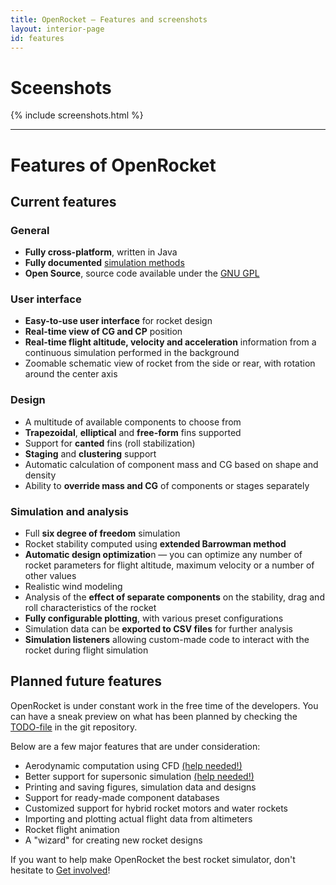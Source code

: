 ```yaml
---
title: OpenRocket — Features and screenshots
layout: interior-page
id: features
---
```


# Sceenshots

{% include screenshots.html %}

---

# Features of OpenRocket

## Current features

### General

 - **Fully cross-platform**, written in Java
 - **Fully documented** [simulation methods](/documentation.html)
 - **Open Source**, source code available under the [GNU GPL](https://www.gnu.org/licenses/gpl-3.0.txt)

### User interface

 - **Easy-to-use user interface** for rocket design
 - **Real-time view of CG and CP** position
 - **Real-time flight altitude, velocity and acceleration** information from a continuous simulation performed in the background
 - Zoomable schematic view of rocket from the side or rear, with rotation around the center axis

### Design

 - A multitude of available components to choose from
 - **Trapezoidal**, **elliptical** and **free-form** fins supported
 - Support for **canted** fins (roll stabilization)
 - **Staging** and **clustering** support
 - Automatic calculation of component mass and CG based on shape and density
 - Ability to **override mass and CG** of components or stages separately

### Simulation and analysis

 - Full **six degree of freedom** simulation
 - Rocket stability computed using **extended Barrowman method**
 - **Automatic design optimizatio**n — you can optimize any number of rocket parameters for flight altitude, maximum velocity or a number of other values
 - Realistic wind modeling
 - Analysis of the **effect of separate components** on the stability, drag and roll characteristics of the rocket
 - **Fully configurable plotting**, with various preset configurations
 - Simulation data can be **exported to CSV files** for further analysis
 - **Simulation listeners** allowing custom-made code to interact with the rocket during flight simulation

## Planned future features

OpenRocket is under constant work in the free time of the developers. You can have a sneak preview on what has been planned by checking the [TODO-file](https://github.com/openrocket/openrocket/blob/master/core/TODO) in the git repository.

Below are a few major features that are under consideration:

 - Aerodynamic computation using CFD [(help needed!)](/contribute.html)
 - Better support for supersonic simulation [(help needed!)](/contribute.html)
 - Printing and saving figures, simulation data and designs
 - Support for ready-made component databases
 - Customized support for hybrid rocket motors and water rockets
 - Importing and plotting actual flight data from altimeters
 - Rocket flight animation
 - A "wizard" for creating new rocket designs

If you want to help make OpenRocket the best rocket simulator, don't hesitate to [Get involved](/contribute.html)!
